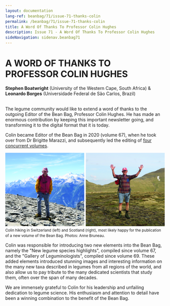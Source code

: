 ```yaml
---
layout: documentation
lang-ref: beanbag/71/issue-71-thanks-colin
permalink: /beanbag/71/issue-71-thanks-colin
title: A Word Of Thanks To Professor Colin Hughes
description: Issue 71 - A Word Of Thanks To Professor Colin Hughes
sideNavigation: sidenav.beanbag71
---
```


# A WORD OF THANKS TO PROFESSOR COLIN HUGHES 

**Stephen Boatwright** (University of the Western Cape, South Africa) & **Leonardo Borges** (Universidade Federal de São Carlos, Brazil)
<br>
<br>

The legume community would like to extend a word of thanks to the outgoing Editor of the Bean Bag, Professor Colin Hughes. He has made an enormous contribution by keeping this important newsletter going, and transforming it to the digital format that it is today.

Colin became Editor of the Bean Bag in 2020 (volume 67), when he took over from Dr Brigitte Marazzi, and subsequently led the editing of [four concurrent volumes](https://www.legumedata.org/beanbag/issues/).

![](/assets/images/71/colin.jpg)
<small>Colin hiking in Switzerland (left) and Scotland (right), most likely happy for the publication of a new volume of the Bean Bag. Photos: Anne Bruneau.</small>

Colin was responsible for introducing two new elements into the Bean Bag, namely the "New legume species highlights", compiled since volume 67, and the "Gallery of Leguminologists", compiled since volume 69. These added elements introduced stunning images and interesting information on the many new taxa described in legumes from all regions of the world, and also allow us to pay tribute to the many dedicated scientists that study them, often over the span of many decades.

We are immensely grateful to Colin for his leadership and unfailing dedication to legume science. His enthusiasm and attention to detail have been a winning combination to the benefit of the Bean Bag.
